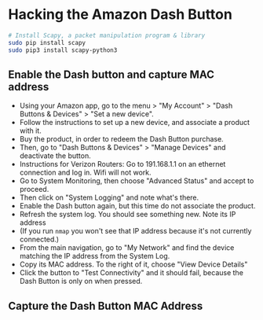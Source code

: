 # Hacking the Amazon Dash Button

```bash
# Install Scapy, a packet manipulation program & library
sudo pip install scapy
sudo pip3 install scapy-python3
```

## Enable the Dash button and capture MAC address

* Using your Amazon app, go to the menu > "My Account" > "Dash Buttons & Devices" > "Set a new device".
* Follow the instructions to set up a new device, and associate a product with it.
* Buy the product, in order to redeem the Dash Button purchase.
* Then, go to "Dash Buttons & Devices" > "Manage Devices" and deactivate the button.
* Instructions for Verizon Routers: Go to 191.168.1.1 on an ethernet connection and log in. Wifi will not work.
* Go to System Monitoring, then choose "Advanced Status" and accept to proceed.
* Then click on "System Logging" and note what's there.
* Enable the Dash button again, but this time do not associate the product.
* Refresh the system log. You should see something new. Note its IP address
* (If you run `nmap` you won't see that IP address because it's not currently connected.)
* From the main navigation, go to "My Network" and find the device matching the IP address from the System Log.
* Copy its MAC address. To the right of it, choose "View Device Details"
* Click the button to "Test Connectivity" and it should fail, because the Dash Button is only on when pressed.

## Capture the Dash Button MAC Address


